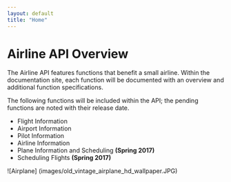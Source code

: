 ```yaml
---
layout: default
title: "Home"
---
```


# **Airline API Overview**
The Airline API features functions that benefit a small airline. Within the documentation site, each function will be documented with an overview and additional function specifications.  

The following functions will be included within the API; the pending functions are noted with their release date. 

- Flight Information  
- Airport Information  
- Pilot Information  
- Airline Information  
- Plane Information and Scheduling **(Spring 2017)**
- Scheduling Flights  **(Spring 2017)**  

![Airplane] (images/old_vintage_airplane_hd_wallpaper.JPG)

<div class="home">

  
</div>
